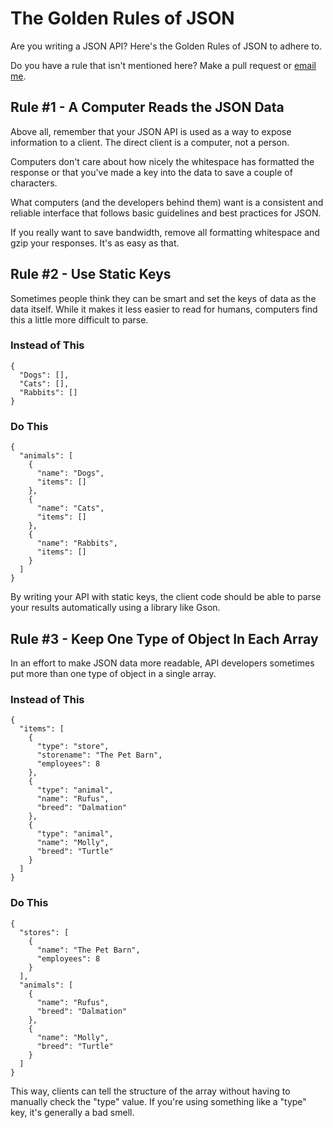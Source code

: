 The Golden Rules of JSON
========================

Are you writing a JSON API? Here's the Golden Rules of JSON to adhere to. 

Do you have a rule that isn't mentioned here? Make a pull request or [email me](brad@bradleycurran.com). 

Rule #1 - A Computer Reads the JSON Data
----------------------------------------

Above all, remember that your JSON API is used as a way to expose information to a client. The direct client is a computer, not a person. 

Computers don't care about how nicely the whitespace has formatted the response or that you've made a key into the data to save a couple of characters. 

What computers (and the developers behind them) want is a consistent and reliable interface that follows basic guidelines and best practices for JSON. 

If you really want to save bandwidth, remove all formatting whitespace and gzip your responses. It's as easy as that. 

Rule #2 - Use Static Keys
-------------------------

Sometimes people think they can be smart and set the keys of data as the data itself. While it makes it less easier to read for humans, computers find this a little more difficult to parse. 

### Instead of This ###

	{
	  "Dogs": [],
	  "Cats": [],
	  "Rabbits": []
	}

### Do This ###

	{
	  "animals": [
	    {
	      "name": "Dogs",
	      "items": []
	    },
	    {
	      "name": "Cats",
	      "items": []
	    },
	    {
	      "name": "Rabbits",
	      "items": []
	    }
	  ]
	}

By writing your API with static keys, the client code should be able to parse your results automatically using a library like Gson. 

Rule #3 - Keep One Type of Object In Each Array
-----------------------------------------------

In an effort to make JSON data more readable, API developers sometimes put more than one type of object in a single array. 

### Instead of This ###

    {
      "items": [
        {
          "type": "store",
          "storename": "The Pet Barn",
          "employees": 8
        },
        {
          "type": "animal",
          "name": "Rufus",
          "breed": "Dalmation"
        },
        {
          "type": "animal",
          "name": "Molly",
          "breed": "Turtle"
        }
      ]
    }

### Do This ###

	{
	  "stores": [
	    {
	      "name": "The Pet Barn",
	      "employees": 8
	    }
	  ],
	  "animals": [
	    {
	      "name": "Rufus",
	      "breed": "Dalmation"
	    },
	    {
	      "name": "Molly",
	      "breed": "Turtle"
	    }
	  ]
	}

This way, clients can tell the structure of the array without having to manually check the "type" value. If you're using something like a "type" key, it's generally a bad smell. 
